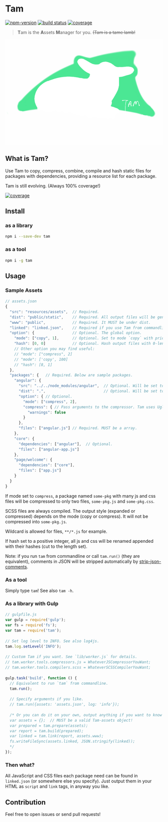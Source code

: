 # Tam

[![npm-version][npm-badge]][npm-url]
[![build status][build-badge]][build-url]
[![coverage][coverage-badge]][coverage-url]

[npm-badge]: https://img.shields.io/npm/v/tam.svg
[npm-url]: https://www.npmjs.com/package/tam
[build-badge]: https://api.travis-ci.org/arrowrowe/tam.svg
[build-url]: https://travis-ci.org/arrowrowe/tam
[coverage-badge]: http://codecov.io/github/arrowrowe/tam/coverage.svg?branch=master
[coverage-graph]: http://codecov.io/github/arrowrowe/tam/branch.svg?branch=master
[coverage-url]: http://codecov.io/github/arrowrowe/tam?branch=master

> **T**am is the **A**ssets **M**anager for you. ~~(Tam is a tame lamb!~~

![Tam is a tame lamb!](tam.png)

## What is Tam?

Use Tam to copy, compress, combine, compile and hash static files for packages with dependencies, providing a resource list for each package.

Tam is still evolving. (Always 100% coverage!)

[![coverage][coverage-graph]][coverage-url]

## Install

### as a library
```sh
npm i --save-dev tam
```

### as a tool
```sh
npm i -g tam
```

## Usage

### Sample Assets

```javascript
// assets.json
{
  "src": "resources/assets",  // Required.
  "dist": "public/static",    // Required. All output files will be generated here.
  "www": "public",            // Required. It MUST be under dist.
  "linked": "linked.json",    // Required if you use Tam from commandline.
  "option": {                 // Optional. The global option.
    "mode": ["copy", 1],      // Optional. Set to mode `copy` with priority 1. It is default.
    "hash": [0, 0]            // Optional. Hash output files with 0-length hash. (i.e., do not hash.) It is default.
    // Other option you may find useful:
    // "mode": ["compress", 2]
    // "mode": ['copy', 100]
    // "hash": [8, 1]
  },
  "packages": {   // Required. Below are sample packages.
    "angular": {
      "src": "../../node_modules/angular",  // Optional. Will be set to the package's name if left blank.
      "dist": ".",                          // Optional. Will be set to the package's name if left blank.
      "option": { // Optional.
        "mode": ["compress", 2],
        "compress": { // Pass arguments to the compressor. Tam uses UglifyJS for default.
          "warnings": false
        }
      },
      "files": ["angular.js"] // Required. MUST be a array.
    },
    "core": {
      "dependencies": ["angular"],  // Optional.
      "files": ["angular-app.js"]
    },
    "page/welcome": {
      "dependencies": ["core"],
      "files": ["app.js"]
    }
  }
}
```

If mode set to `compress`, a package named `some-pkg` with many js and css files will be compressed to only two files, `some-pkg.js` and `some-pkg.css`.

SCSS files are always compiled. The output style (expanded or compressed) depends on the mode (copy or compress). It will not be compressed into `some-pkg.js`.

Wildcard is allowed for files, `**/*.js` for example.

If hash set to a positive integer, all js and css will be renamed appended with their hashes (cut to the length set).

Note: if you run `tam` from commandline or call `tam.run()` (they are equivalent), comments in JSON will be stripped automatically by [strip-json-comments](https://www.npmjs.com/package/strip-json-comments).

### As a tool

Simply type `tam`! See also `tam -h`.

### As a library with Gulp

```javascript
// gulpfile.js
var gulp = require('gulp');
var fs = require('fs');
var tam = require('tam');

// Set log level to INFO. See also log4js.
tam.log.setLevel('INFO');

// Custom Tam if you want. See `lib/worker.js` for details.
// tam.worker.tools.compressors.js = WhateverJSCompressorYouWant;
// tam.worker.tools.compilers.scss = WhateverSCSSCompilerYouWant;

gulp.task('build', function () {
  // Equivalent to run `tam` from commandline.
  tam.run();

  // Specify arguments if you like.
  // tam.run({assets: 'assets.json', log: 'info'});

  /* Or you can do it on your own, output anything if you want to know what Tam is doing exactly.
  var assets = {};  // MUST be a valid Tam-assets object!
  var prepared = tam.prepare(assets);
  var report = tam.build(prepared);
  var linked = tam.link(report, assets.www);
  fs.writeFileSync(assets.linked, JSON.stringify(linked));
  */
});
```

### Then what?

All JavaScript and CSS files each package need can be found in `linked.json` (or somewhere else you specify). Just output them in your HTML as `script` and `link` tags, in anyway you like.

## Contribution

Feel free to open issues or send pull requests!
